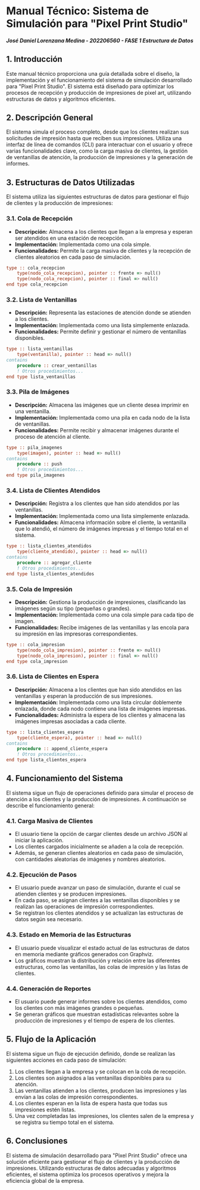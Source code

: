 # Manual Técnico: Sistema de Simulación para "Pixel Print Studio"
##### José Daniel Lorenzana Medina - 202206560 - FASE 1 Estructura de Datos
## 1. Introducción
Este manual técnico proporciona una guía detallada sobre el diseño, la implementación y el funcionamiento del sistema de simulación desarrollado para "Pixel Print Studio". El sistema está diseñado para optimizar los procesos de recepción y producción de impresiones de pixel art, utilizando estructuras de datos y algoritmos eficientes.

## 2. Descripción General
El sistema simula el proceso completo, desde que los clientes realizan sus solicitudes de impresión hasta que reciben sus impresiones. Utiliza una interfaz de línea de comandos (CLI) para interactuar con el usuario y ofrece varias funcionalidades clave, como la carga masiva de clientes, la gestión de ventanillas de atención, la producción de impresiones y la generación de informes.


## 3. Estructuras de Datos Utilizadas
El sistema utiliza las siguientes estructuras de datos para gestionar el flujo de clientes y la producción de impresiones:

### 3.1. Cola de Recepción
- **Descripción:** Almacena a los clientes que llegan a la empresa y esperan ser atendidos en una estación de recepción.
- **Implementación:** Implementada como una cola simple.
- **Funcionalidades:** Permite la carga masiva de clientes y la recepción de clientes aleatorios en cada paso de simulación.
```fortran
type :: cola_recepcion
    type(nodo_cola_recepcion), pointer :: frente => null()
    type(nodo_cola_recepcion), pointer :: final => null()
end type cola_recepcion
```
### 3.2. Lista de Ventanillas
- **Descripción:** Representa las estaciones de atención donde se atienden a los clientes.
- **Implementación:** Implementada como una lista simplemente enlazada.
- **Funcionalidades:** Permite definir y gestionar el número de ventanillas disponibles.
```fortran
type :: lista_ventanillas
    type(ventanilla), pointer :: head => null()
contains
    procedure :: crear_ventanillas
    ! Otros procedimientos...
end type lista_ventanillas
```
### 3.3. Pila de Imágenes
- **Descripción:** Almacena las imágenes que un cliente desea imprimir en una ventanilla.
- **Implementación:** Implementada como una pila en cada nodo de la lista de ventanillas.
- **Funcionalidades:** Permite recibir y almacenar imágenes durante el proceso de atención al cliente.
```fortran
type :: pila_imagenes
    type(imagen), pointer :: head => null()
contains
    procedure :: push
    ! Otros procedimientos...
end type pila_imagenes

```

### 3.4. Lista de Clientes Atendidos
- **Descripción:** Registra a los clientes que han sido atendidos por las ventanillas.
- **Implementación:** Implementada como una lista simplemente enlazada.
- **Funcionalidades:** Almacena información sobre el cliente, la ventanilla que lo atendió, el número de imágenes impresas y el tiempo total en el sistema.
``` fortran
type :: lista_clientes_atendidos
    type(cliente_atendido), pointer :: head => null()
contains
    procedure :: agregar_cliente
    ! Otros procedimientos...
end type lista_clientes_atendidos

```

### 3.5. Cola de Impresión
- **Descripción:** Gestiona la producción de impresiones, clasificando las imágenes según su tipo (pequeñas o grandes).
- **Implementación:** Implementada como una cola simple para cada tipo de imagen.
- **Funcionalidades:** Recibe imágenes de las ventanillas y las encola para su impresión en las impresoras correspondientes.
``` fortran
type :: cola_impresion
    type(nodo_cola_impresion), pointer :: frente => null()
    type(nodo_cola_impresion), pointer :: final => null()
end type cola_impresion

```

### 3.6. Lista de Clientes en Espera
- **Descripción:** Almacena a los clientes que han sido atendidos en las ventanillas y esperan la producción de sus impresiones.
- **Implementación:** Implementada como una lista circular doblemente enlazada, donde cada nodo contiene una lista de imágenes impresas.
- **Funcionalidades:** Administra la espera de los clientes y almacena las imágenes impresas asociadas a cada cliente.
``` fortran
type :: lista_clientes_espera
    type(cliente_espera), pointer :: head => null()
contains
    procedure :: append_cliente_espera
    ! Otros procedimientos...
end type lista_clientes_espera

```

## 4. Funcionamiento del Sistema
El sistema sigue un flujo de operaciones definido para simular el proceso de atención a los clientes y la producción de impresiones. A continuación se describe el funcionamiento general:

### 4.1. Carga Masiva de Clientes
- El usuario tiene la opción de cargar clientes desde un archivo JSON al iniciar la aplicación.
- Los clientes cargados inicialmente se añaden a la cola de recepción.
- Además, se generan clientes aleatorios en cada paso de simulación, con cantidades aleatorias de imágenes y nombres aleatorios.

### 4.2. Ejecución de Pasos
- El usuario puede avanzar un paso de simulación, durante el cual se atienden clientes y se producen impresiones.
- En cada paso, se asignan clientes a las ventanillas disponibles y se realizan las operaciones de impresión correspondientes.
- Se registran los clientes atendidos y se actualizan las estructuras de datos según sea necesario.

### 4.3. Estado en Memoria de las Estructuras
- El usuario puede visualizar el estado actual de las estructuras de datos en memoria mediante gráficos generados con Graphviz.
- Los gráficos muestran la distribución y relación entre las diferentes estructuras, como las ventanillas, las colas de impresión y las listas de clientes.

### 4.4. Generación de Reportes
- El usuario puede generar informes sobre los clientes atendidos, como los clientes con más imágenes grandes o pequeñas.
- Se generan gráficos que muestran estadísticas relevantes sobre la producción de impresiones y el tiempo de espera de los clientes.

## 5. Flujo de la Aplicación
El sistema sigue un flujo de ejecución definido, donde se realizan las siguientes acciones en cada paso de simulación:

1. Los clientes llegan a la empresa y se colocan en la cola de recepción.
2. Los clientes son asignados a las ventanillas disponibles para su atención.
3. Las ventanillas atienden a los clientes, producen las impresiones y las envían a las colas de impresión correspondientes.
4. Los clientes esperan en la lista de espera hasta que todas sus impresiones estén listas.
5. Una vez completadas las impresiones, los clientes salen de la empresa y se registra su tiempo total en el sistema.

## 6. Conclusiones
El sistema de simulación desarrollado para "Pixel Print Studio" ofrece una solución eficiente para gestionar el flujo de clientes y la producción de impresiones. Utilizando estructuras de datos adecuadas y algoritmos eficientes, el sistema optimiza los procesos operativos y mejora la eficiencia global de la empresa.
